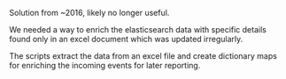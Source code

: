 Solution from ~2016, likely no longer useful.

We needed a way to enrich the elasticsearch data with specific details found only in an excel document which was updated irregularly.

The scripts extract the data from an excel file and create dictionary maps for enriching the incoming events for later reporting.
